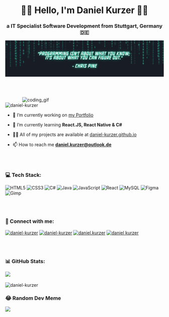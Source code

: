 <h1 align="center">✌🏼 Hello, I'm Daniel Kurzer ✌🏼</h1>
<h3 align="center">a IT Specialist Software Development from Stuttgart, Germany 🇩🇪</h3>

![logo](https://github.com/daniel-kurzer/daniel-kurzer/blob/main/Code%20Quote.png)


<br></br>


<img align="right" alt ="coding_gif" width="450" src="https://media1.tenor.com/m/-buzIaq-QeoAAAAd/code-coding.gif">

<p align="left"> <img src="https://komarev.com/ghpvc/?username=daniel-kurzer&label=Profile%20views&color=0e75b6&style=flat" alt="daniel-kurzer" /> </p>

- 🔭 I’m currently working on [my Portfolio](https://daniel-kurzer.github.io/)

- 🌱 I’m currently learning **React.JS, React Native & C#** 

- 👨‍💻 All of my projects are available at <a href="https://daniel-kurzer.github.io/">daniel-kurzer.github.io</a>

- 📫 How to reach me **daniel.kurzer@outlook.de**

<br></br>

### 💻 Tech Stack:

![HTML5](https://img.shields.io/badge/html5-%23E34F26.svg?style=for-the-badge&logo=html5&logoColor=white)
![CSS3](https://img.shields.io/badge/css3-%231572B6.svg?style=for-the-badge&logo=css3&logoColor=white)
![C#](https://img.shields.io/badge/c%23-%23239120.svg?style=for-the-badge&logo=csharp&logoColor=white)
![Java](https://img.shields.io/badge/java-%23ED8B00.svg?style=for-the-badge&logo=openjdk&logoColor=white)
![JavaScript](https://img.shields.io/badge/javascript-%23323330.svg?style=for-the-badge&logo=javascript&logoColor=%23F7DF1E)
![React](https://img.shields.io/badge/react-%2320232a.svg?style=for-the-badge&logo=react&logoColor=%2361DAFB)
![MySQL](https://img.shields.io/badge/mysql-%2300000f.svg?style=for-the-badge&logo=mysql&logoColor=white)
![Figma](https://img.shields.io/badge/figma-%23F24E1E.svg?style=for-the-badge&logo=figma&logoColor=white)
![Gimp](https://img.shields.io/badge/Gimp-657D8B?style=for-the-badge&logo=gimp&logoColor=FFFFFF)

<br></br>

### 🔗 Connect with me:
<p align="left">
<a href="https://codepen.io/daniel-kurzer" target="blank"><img align="center" src="https://raw.githubusercontent.com/rahuldkjain/github-profile-readme-generator/master/src/images/icons/Social/codepen.svg" alt="daniel-kurzer" height="30" width="40" /></a>
<a href="https://linkedin.com/in/daniel-kurzer" target="blank"><img align="center" src="https://raw.githubusercontent.com/rahuldkjain/github-profile-readme-generator/master/src/images/icons/Social/linked-in-alt.svg" alt="daniel-kurzer" height="30" width="40" /></a>
<a href="https://instagram.com/daniel.kurzer" target="blank"><img align="center" src="https://raw.githubusercontent.com/rahuldkjain/github-profile-readme-generator/master/src/images/icons/Social/instagram.svg" alt="daniel.kurzer" height="30" width="40" /></a>
<a href="https://www.youtube.com/c/daniel kurzer" target="blank"><img align="center" src="https://raw.githubusercontent.com/rahuldkjain/github-profile-readme-generator/master/src/images/icons/Social/youtube.svg" alt="daniel kurzer" height="30" width="40" /></a>
</p>

<br></br>

### 📊 GitHub Stats:

![](https://github-readme-streak-stats.herokuapp.com/?user=daniel-kurzer&theme=merko&hide_border=false)</br>

<p><img align="center" src="https://github-readme-stats.vercel.app/api/top-langs?username=daniel-kurzer&show_icons=true&locale=en&layout=compact" alt="daniel-kurzer" /></p>

### 😂 Random Dev Meme
<img src='https://randommeme-five.vercel.app/' style="height: 400px;"/>
</body>
